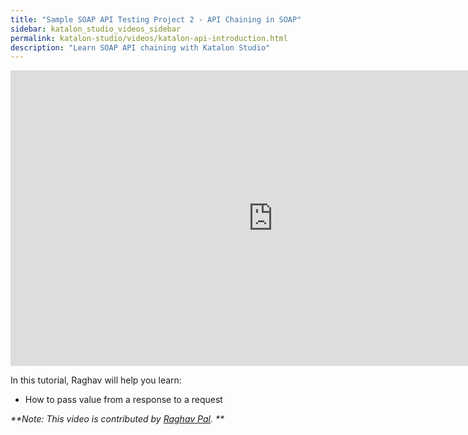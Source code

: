 ```yaml
---
title: "Sample SOAP API Testing Project 2 - API Chaining in SOAP"
sidebar: katalon_studio_videos_sidebar
permalink: katalon-studio/videos/katalon-api-introduction.html
description: "Learn SOAP API chaining with Katalon Studio"
---
```

<iframe width="840" height="473" src="https://www.youtube.com/embed/UZp5l5--mnc" frameborder="0" allow="autoplay; encrypted-media" allowfullscreen="">&nbsp;</iframe>


In this tutorial, Raghav will help you learn:

* How to pass value from a response to a request 

_**Note: This video is contributed by [Raghav Pal](https://www.youtube.com/channel/UCTt7pyY-o0eltq14glaG5dg). **_
